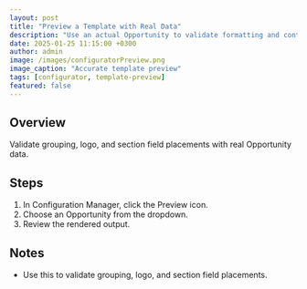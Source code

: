 ```yaml
---
layout: post
title: "Preview a Template with Real Data"
description: "Use an actual Opportunity to validate formatting and content"
date: 2025-01-25 11:15:00 +0300
author: admin
image: /images/configuratorPreview.png
image_caption: "Accurate template preview"
tags: [configurator, template-preview]
featured: false
---
```

## Overview
Validate grouping, logo, and section field placements with real Opportunity data.

## Steps
1. In Configuration Manager, click the Preview icon.
2. Choose an Opportunity from the dropdown.
3. Review the rendered output.

## Notes
- Use this to validate grouping, logo, and section field placements.
